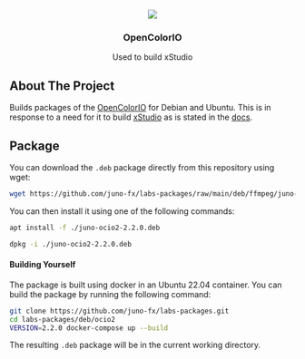 <br />
<p align="center">
    <img src="https://avatars.githubusercontent.com/u/9037579?v=4"/>
    <h3 align="center">OpenColorIO</h3>
    <p align="center">
        Used to build xStudio
    </p>
</p>

## About The Project

Builds packages of the [OpenColorIO](https://github.com/AcademySoftwareFoundation/OpenColorIO/) for Debian and Ubuntu. 
This is in response to a need for it to build [xStudio](https://github.com/AcademySoftwareFoundation/xstudio) as is stated in the
[docs](https://github.com/AcademySoftwareFoundation/xstudio/blob/main/docs/build_guides/ubuntu_22_04.md#ffmpeg).

## Package

You can download the `.deb` package directly from this repository using wget:

```bash
wget https://github.com/juno-fx/labs-packages/raw/main/deb/ffmpeg/juno-ocio2-2.2.0.deb
```

You can then install it using one of the following commands:
```bash
apt install -f ./juno-ocio2-2.2.0.deb
```

```bash
dpkg -i ./juno-ocio2-2.2.0.deb
```

#### Building Yourself
The package is built using docker in an Ubuntu 22.04 container. You can build the package by running the following 
command:

```bash
git clone https://github.com/juno-fx/labs-packages.git
cd labs-packages/deb/ocio2
VERSION=2.2.0 docker-compose up --build
```

The resulting `.deb` package will be in the current working directory.
